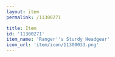 ```yaml
---
layout: item
permalink: /11300271

title: Item
id: '11300271'
item_name: 'Ranger''s Sturdy Headgear'
icon_url: 'item/icon/11300033.png'
---
```


